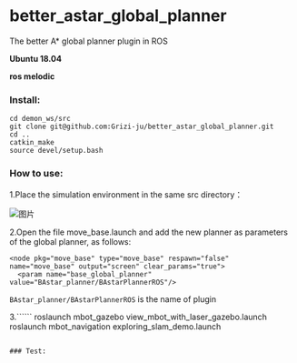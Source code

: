 # better_astar_global_planner
The better A* global planner plugin in ROS

**Ubuntu 18.04**

**ros melodic**

### Install:

``````
cd demon_ws/src
git clone git@github.com:Grizi-ju/better_astar_global_planner.git
cd ..
catkin_make
source devel/setup.bash
``````

### How to use:

1.Place the simulation environment in the same src directory：

![图片](https://user-images.githubusercontent.com/80267952/163544079-5c147049-a466-4329-8c16-b1273238b28f.png)


2.Open the file move_base.launch and add the new planner as parameters of the global planner, as follows: 

`````
<node pkg="move_base" type="move_base" respawn="false" name="move_base" output="screen" clear_params="true">
  <param name="base_global_planner" value="BAstar_planner/BAstarPlannerROS"/>
``````

```BAstar_planner/BAstarPlannerROS``` is the name of plugin

3.``````
roslaunch mbot_gazebo view_mbot_with_laser_gazebo.launch
roslaunch mbot_navigation exploring_slam_demo.launch
``````

### Test:
